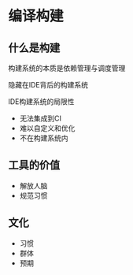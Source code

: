 # 编译构建

## 什么是构建

构建系统的本质是依赖管理与调度管理

隐藏在IDE背后的构建系统

IDE构建系统的局限性
* 无法集成到CI
* 难以自定义和优化
* 不在构建系统内

## 工具的价值

* 解放人脑
* 规范习惯

## 文化

* 习惯
* 群体
* 预期
